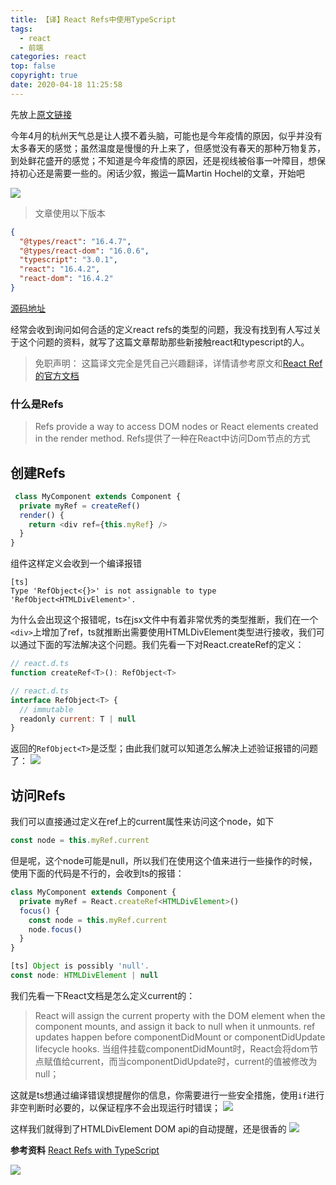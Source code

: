 ```yaml
---
title: 【译】React Refs中使用TypeScript
tags:
  - react
  - 前端
categories: react
top: false
copyright: true
date: 2020-04-18 11:25:58
---
```

先放上[原文链接](https://medium.com/@martin_hotell/react-refs-with-typescript-a32d56c4d315)

今年4月的杭州天气总是让人摸不着头脑，可能也是今年疫情的原因，似乎并没有太多春天的感觉；虽然温度是慢慢的升上来了，但感觉没有春天的那种万物复苏，到处鲜花盛开的感觉；不知道是今年疫情的原因，还是视线被俗事一叶障目，想保持初心还是需要一些的。闲话少叙，搬运一篇Martin Hochel的文章，开始吧
<!--more-->
![](http://static.zhyjor.com/blog/2020-04-18-034713.jpg)
> 文章使用以下版本

```json
{
  "@types/react": "16.4.7",
  "@types/react-dom": "16.0.6",
  "typescript": "3.0.1",
  "react": "16.4.2",
  "react-dom": "16.4.2"
}
```
 [源码地址](https://github.com/Hotell/blogposts/tree/master/2018-08/react-ts-refs)
 
 经常会收到询问如何合适的定义react refs的类型的问题，我没有找到有人写过关于这个问题的资料，就写了这篇文章帮助那些新接触react和typescript的人。
 
 > 免职声明：
 这篇译文完全是凭自己兴趣翻译，详情请参考原文和[React Ref的官方文档](https://reactjs.org/docs/refs-and-the-dom.html)
 
### 什么是Refs
 > Refs provide a way to access DOM nodes or React elements created in the render method.
 Refs提供了一种在React中访问Dom节点的方式
 
## 创建Refs

```js
 class MyComponent extends Component {
  private myRef = createRef()
  render() {
    return <div ref={this.myRef} />
  }
}
```
组件这样定义会收到一个编译报错
```
[ts]
Type 'RefObject<{}>' is not assignable to type 'RefObject<HTMLDivElement>'.
```
为什么会出现这个报错呢，ts在jsx文件中有着非常优秀的类型推断，我们在一个`<div>`上增加了ref，ts就推断出需要使用HTMLDivElement类型进行接收，我们可以通过下面的写法解决这个问题。我们先看一下对React.createRef的定义：
```js
// react.d.ts
function createRef<T>(): RefObject<T>

// react.d.ts
interface RefObject<T> {
  // immutable
  readonly current: T | null
}
```
返回的`RefObject<T>`是泛型；由此我们就可以知道怎么解决上述验证报错的问题了：
![](http://static.zhyjor.com/blog/2020-04-18-151348.jpg)

## 访问Refs
我们可以直接通过定义在ref上的current属性来访问这个node，如下
```js
const node = this.myRef.current
```
但是呢，这个node可能是null，所以我们在使用这个值来进行一些操作的时候，使用下面的代码是不行的，会收到ts的报错：
```js
class MyComponent extends Component {
  private myRef = React.createRef<HTMLDivElement>()
  focus() {
    const node = this.myRef.current
    node.focus()
  }
}

[ts] Object is possibly 'null'.
const node: HTMLDivElement | null
```

我们先看一下React文档是怎么定义current的：
> React will assign the current property with the DOM element when the component mounts, and assign it back to null when it unmounts. ref updates happen before componentDidMount or componentDidUpdate lifecycle hooks.
> 当组件挂载componentDidMount时，React会将dom节点赋值给current，而当componentDidUpdate时，current的值被修改为null；

这就是ts想通过编译错误想提醒你的信息，你需要进行一些安全措施，使用`if`进行非空判断时必要的，以保证程序不会出现运行时错误；
![](http://static.zhyjor.com/blog/2020-04-18-153750.jpg)

这样我们就得到了HTMLDivElement DOM api的自动提醒，还是很香的
![](http://static.zhyjor.com/blog/2020-04-18-0_gzeeS5C5h2tBDbv4.gif)

**参考资料**
[React Refs with TypeScript](https://medium.com/@martin_hotell/react-refs-with-typescript-a32d56c4d315)

![](http://static.zhyjor.com/wexin.png)